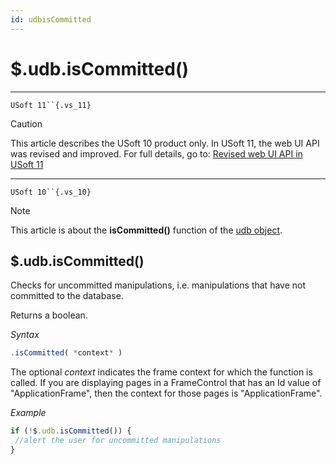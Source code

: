 ```yaml
---
id: udbisCommitted
---
```


# $.udb.isCommitted()



----

`USoft 11``{.vs_11}`

> [!CAUTION]
> This article describes the USoft 10 product only.
> In USoft 11, the web UI API was revised and improved. For full details, go to:
> [Revised web UI API in USoft 11](/docs/Web%20and%20app%20UIs/UDB%20udb/Revised%20web%20UI%20API%20in%20USoft%2011.md)

----

`USoft 10``{.vs_10}`

> [!NOTE]
> This article is about the **isCommitted()** function of the [udb object](/docs/Web%20and%20app%20UIs/UDB%20udb).

## **$.udb.isCommitted()**

Checks for uncommitted manipulations, i.e. manipulations that have not committed to the database.

Returns a boolean.

*Syntax*

```js
.isCommitted( *context* )
```

The optional *context* indicates the frame context for which the function is called. If you are displaying pages in a FrameControl that has an Id value of "ApplicationFrame", then the context for those pages is "ApplicationFrame".

*Example*

```js
if (!$.udb.isCommitted()) {
 //alert the user for uncommitted manipulations
}
```

 
